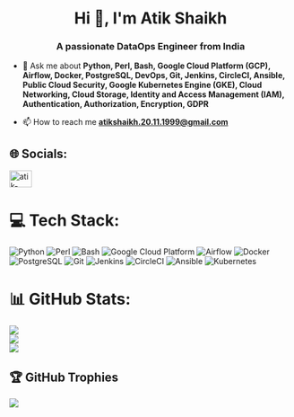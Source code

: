 <h1 align="center">Hi 👋, I'm Atik Shaikh</h1>
<h3 align="center">A passionate DataOps Engineer from India</h3>
<!-- <p align="left"> <img src="https://komarev.com/ghpvc/?username=atik-shaikh&label=Profile%20views&color=0e75b6&style=flat" alt="atik-shaikh" /> </p> -->

- 💬 Ask me about **Python, Perl, Bash, Google Cloud Platform (GCP), Airflow, Docker, PostgreSQL, DevOps, Git, Jenkins, CircleCI, Ansible, Public Cloud Security, Google Kubernetes Engine (GKE), Cloud Networking, Cloud Storage, Identity and Access Management (IAM), Authentication, Authorization, Encryption, GDPR**

- 📫 How to reach me **atikshaikh.20.11.1999@gmail.com**

## 🌐 Socials:
<p align="left">
<a href="https://linkedin.com/in/721atikshaikh" target="blank"><img align="center"src="https://raw.githubusercontent.com/rahuldkjain/github-profile-readme-generator/master/src/images/icons/Social/linked-in-alt.svg" alt="atik-shaikh" height="30" width="40" /></a>
</p>

# 💻 Tech Stack:
![Python](https://img.shields.io/badge/python-%233776AB.svg?style=for-the-badge&logo=python&logoColor=white) ![Perl](https://img.shields.io/badge/perl-%2339457E.svg?style=for-the-badge&logo=perl&logoColor=white) ![Bash](https://img.shields.io/badge/bash-%234EAA25.svg?style=for-the-badge&logo=gnu-bash&logoColor=white) ![Google Cloud Platform](https://img.shields.io/badge/GCP-%234285F4.svg?style=for-the-badge&logo=google-cloud&logoColor=white) ![Airflow](https://img.shields.io/badge/airflow-%23017CEE.svg?style=for-the-badge&logo=apache-airflow&logoColor=white) ![Docker](https://img.shields.io/badge/docker-%232496ED.svg?style=for-the-badge&logo=docker&logoColor=white) ![PostgreSQL](https://img.shields.io/badge/postgresql-%23336791.svg?style=for-the-badge&logo=postgresql&logoColor=white) ![Git](https://img.shields.io/badge/git-%23F05032.svg?style=for-the-badge&logo=git&logoColor=white) ![Jenkins](https://img.shields.io/badge/jenkins-%23D24939.svg?style=for-the-badge&logo=jenkins&logoColor=white) ![CircleCI](https://img.shields.io/badge/circleci-%23343434.svg?style=for-the-badge&logo=circleci&logoColor=white) ![Ansible](https://img.shields.io/badge/ansible-%231A1918.svg?style=for-the-badge&logo=ansible&logoColor=white) ![Kubernetes](https://img.shields.io/badge/kubernetes-%23326CE5.svg?style=for-the-badge&logo=kubernetes&logoColor=white)

# 📊 GitHub Stats:
![](https://github-readme-stats.vercel.app/api?username=Atik-Shaikh&theme=dark&hide_border=false&include_all_commits=false&count_private=false)<br/>
![](https://github-readme-streak-stats.herokuapp.com/?user=Atik-Shaikh&theme=dark&hide_border=false)<br/>
![](https://github-readme-stats.vercel.app/api/top-langs/?username=Atik-Shaikh&theme=dark&hide_border=false&include_all_commits=false&count_private=false&layout=compact)

## 🏆 GitHub Trophies
![](https://github-profile-trophy.vercel.app/?username=721-atikshaikh&theme=monokai&no-frame=true&no-bg=true&margin-w=4)
